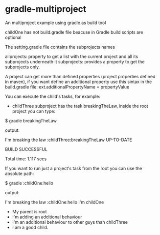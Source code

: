 # gradle-multiproject
An multiproject example using gradle as build tool

childOne has not build.gradle file beacuse in Gradle build scripts are optional

The setting.gradle file contains the subprojects names

allprojects: property to get a list with the current project and all its subprojects underneath it
subprojects: provides a property to get the subprojects only.

A project can get more than defined properties (project properties defined in maven), if you want define an additional property use this sintax in the build.gradle file:
ext.additionalPropertyName = propertyValue

You can execute the child's tasks, for example:
- childThree subproject has the task breakingTheLaw, inside the root project you can type:

$ gradle breakingTheLaw

output:

I'm breaking the law
:childThree:breakingTheLaw UP-TO-DATE

BUILD SUCCESSFUL

Total time: 1.117 secs

If you want to run just a project's task from the root you can use the absolute path:

$ gradle :childOne:hello

output:

I'm breaking the law
:childOne:hello
I'm childOne
- My parent is root
- I'm adding an additional behaviour
- I'm an additional behaviour to other guys than childThree
- I am a good child.

